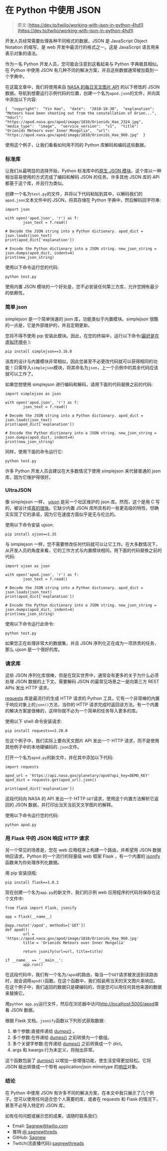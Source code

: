 # 在 Python 中使用 JSON

> 原文:[https://dev.to/twilio/working-with-json-in-python-4hd1](https://dev.to/twilio/working-with-json-in-python-4hd1)

开发人员经常需要处理各种不同格式的数据，JSON 是 JavaScript Object Notation 的缩写，是 web 开发中最流行的格式之一。这是 JavaScript 语言用来表示对象的语法。

作为一名 Python 开发人员，您可能会注意到这看起来与 Python 字典极其相似。在 Python 中使用 JSON 有几种不同的解决方案，并且这些数据通常被加载到一个字典中。

在这篇文章中，我们将使用来自 [NASA 的每日天文图片 API](https://api.nasa.gov/api.html#apod) 的以下修改的 JSON 数据。导航到想要运行示例代码的位置，创建一个名为`apod.json`的文件，并向其中添加以下内容:

```
{  "copyright":  "Yin Hao",  "date":  "2018-10-30",  "explanation":  "Meteors have been shooting out from the constellation of Orion...",  "hdurl":  "https://apod.nasa.gov/apod/image/1810/Orionids_Hao_2324.jpg",  "media_type":  "image",  "service_version":  "v1",  "title":  "Orionids Meteors over Inner Mongolia",  "url":  "https://apod.nasa.gov/apod/image/1810/Orionids_Hao_960.jpg"  } 
```

使用这个例子，让我们看看如何用不同的 Python 库解码和编码这些数据。

### 标准库

让我们从最明显的选择开始，Python 标准库中的[原生 JSON 模块](https://docs.python.org/3/library/json.html)。这个库以一种相当容易使用的方式完成了编码和解码 JSON 的任务。许多其他 JSON 库的 API 都基于这个库，并且行为类似。

创建一个名为`test.py`的文件，并将以下代码粘贴到其中，以解码我们的`apod.json`文本文件中的 JSON，将其存储在 Python 字典中，然后解码回字符串:

```
import json

with open('apod.json', 'r') as f:
        json_text = f.read()

# Decode the JSON string into a Python dictionary. apod_dict = json.loads(json_text)
print(apod_dict['explanation'])

# Encode the Python dictionary into a JSON string. new_json_string = json.dumps(apod_dict, indent=4)
print(new_json_string) 
```

使用以下命令运行您的代码:

```
python test.py 
```

使用内置 JSON 模块的一个好处是，您不必安装任何第三方库，允许您拥有最少的依赖性。

### 简单 json

simplejson 是一个简单快速的 json 库，功能类似于内置模块。simplejson 很酷的一点是，它是外部维护的，并且定期更新。

您将不得不使用 pip 安装此模块。因此，在您的终端中，运行以下命令([最好是在虚拟环境中](https://www.twilio.com/docs/usage/quickstart/devenvironment-python) ):

```
pip install simplejson==3.16.0 
```

该库的设计与内置模块非常相似，因此您甚至不必更改代码就可以获得相同的功能！只需导入`simplejson`模块，将其命名为`json`，上一个示例中的其余代码应该就可以工作了。

如果您想使用 simplejson 进行编码和解码，请用下面的代码替换之前的代码:

```
import simplejson as json

with open('apod.json', 'r') as f:
        json_text = f.read()

# Decode the JSON string into a Python dictionary. apod_dict = json.loads(json_text)
print(apod_dict['explanation'])

# Encode the Python dictionary into a JSON string. new_json_string = json.dumps(apod_dict, indent=4)
print(new_json_string) 
```

同样，使用下面的命令运行它:

```
python test.py 
```

许多 Python 开发人员会建议在大多数情况下使用 simplejson 来代替普通的 json 库，因为它维护得很好。

### UltraJSON

像 simplejson 一样， [ujson](https://pypi.org/project/ujson/) 是另一个社区维护的 json 库。然而，这个是用 C 写的，被设计成[真的很快](https://artem.krylysov.com/blog/2015/09/29/benchmark-python-json-libraries/)。它缺少内置 JSON 库所具有的一些更高级的特性，但确实实现了它的承诺，因为它在速度方面似乎是无与伦比的。

使用以下命令安装 ujson:

```
pip install ujson==1.35 
```

与 simplejson 一样，您不需要修改任何代码就可以让它工作。在大多数情况下，从开发人员的角度来看，它的工作方式与内置模块相同。用下面的代码替换之前的代码:

```
import ujson as json

with open('apod.json', 'r') as f:
        json_text = f.read()

# Decode the JSON string into a Python dictionary. apod_dict = json.loads(json_text)
print(apod_dict['explanation'])

# Encode the Python dictionary into a JSON string. new_json_string = json.dumps(apod_dict, indent=4)
print(new_json_string) 
```

使用以下命令运行此命令:

```
python test.py 
```

如果您正在处理非常大的数据集，并且 JSON 序列化正在成为一项昂贵的任务，那么 ujson 是一个很好的库。

### 请求库

这些 JSON 序列化库很棒，但是在现实世界中，通常会有更多的关于为什么必须处理 JSON 数据的上下文。需要解码 JSON 的最常见场景之一是向第三方 REST APIs 发出 HTTP 请求。

[requests](http://docs.python-requests.org/en/master/) 库是最流行的生成 HTTP 请求的 Python 工具，它有一个非常棒的内置于响应对象上的`json()`方法，当你的 HTTP 请求完成时返回该方法。有一个内置的解决方案是很棒的，这样你就不必为一个简单的任务导入更多的库。

使用以下 shell 命令安装请求:

```
pip install requests==2.20.0 
```

在这个例子中，我们实际上要向天文图片 API 发出一个 HTTP 请求，而不是使用其他例子中的本地硬编码的`.json`文件。

打开一个名为`apod.py`的新文件，并在其中添加以下代码:

```
import requests

apod_url = 'https://api.nasa.gov/planetary/apod?api_key=DEMO_KEY'
apod_dict = requests.get(apod_url).json()

print(apod_dict['explanation']) 
```

这段代码向 NASA 的 API 发出一个 HTTP `GET`请求，使用这个内置方法解析它返回的 JSON 数据，并打印出当天当前天文学图片的解释。

使用以下命令运行您的代码:

```
python apod.py 
```

### 用 Flask 中的 JSON 响应 HTTP 请求

另一个常见的场景是，您在 web 应用程序上构建一个路由，并希望用 JSON 数据响应请求。Python 的一个流行的轻量级 web 框架 Flask ，有一个内置的 [jsonify](http://flask.pocoo.org/docs/1.0/api/#flask.json.jsonify) 函数来为你处理序列化数据。

用 pip 安装烧瓶:

```
pip install flask==1.0.2 
```

现在创建一个名为`app.py`的新文件，我们的示例 web 应用程序的代码将保存在这个文件中:

```
from flask import Flask, jsonify

app = Flask(__name__)

@app.route('/apod', methods=['GET'])
def apod():
        url = 'https://apod.nasa.gov/apod/image/1810/Orionids_Hao_960.jpg'
        title = 'Orionids Meteors over Inner Mongolia'

        return jsonify(url=url, title=title)

if __name__ == '__main__':
        app.run() 
```

在这段代码中，我们有一个名为`/apod`的路由，每当一个`GET`请求被发送到该路由时，就会调用`apod()`函数。在这个函数中，我们假装用当天的天文图片来响应。在这个例子中，我们返回的数据只是硬编码的，但是您可以用任何其他来源的数据来替换它。

用`python app.py`运行文件，然后在浏览器中访问[http://localhost:5000/apod](http://localhost:5000/apod)查看 JSON 数据。

根据 Flask 文档，`jsonify`函数以下列形式获取数据:

1.  单个参数:直接传递给 [dumps()](http://flask.pocoo.org/docs/1.0/api/#flask.json.dumps) 。
2.  多个参数:在传递给 [dumps()](http://flask.pocoo.org/docs/1.0/api/#flask.json.dumps) 之前转换为一个数组。
3.  多个关键字参数:在传递给 [dumps()](http://flask.pocoo.org/docs/1.0/api/#flask.json.dumps) 之前转换成一个 dict。
4.  args 和 kwargs:行为未定义，将抛出异常。

这个函数包装了 [dumps()](http://flask.pocoo.org/docs/1.0/api/#flask.json.dumps) 以增加一些增强功能，使生活变得更加轻松。它将 JSON 输出转换成一个带有 application/json mimetype 的[响应](http://flask.pocoo.org/docs/1.0/api/#flask.Response)对象。

### 结论

在 Python 中使用 JSON 有许多不同的解决方案，在本文中我只展示了几个例子。您可以使用任何适合您个人需要的库，或者在 requests 和 Flask 的情况下，甚至不必导入特定的 JSON 库。

如有任何问题或展示您的成果，请随时联系我们:

*   Email: [Sagnew@twilio.com](mailto:Sagnew@twilio.com)
*   推特:[@ sagnewthreds](http://twitter.com/sagnewshreds)
*   GitHub: [Sagnew](https://github.com/sagnew)
*   Twitch(流直播代码):[sagnewthreads](http://www.twitch.tv/sagnewshreds)